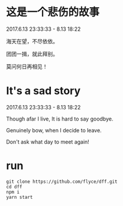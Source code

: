 # 这是一个悲伤的故事
2017.6.13 23:33:33 - 8.13 18:22

海天在望，不尽依依。

团团一揖，就此拜别。

莫问何日再相见！

# It's a sad story
2017.6.13 23:33:33 - 8.13 18:22

Though afar I live, It is hard to say goodbye.

Genuinely bow, when I decide to leave.

Don't ask what day to meet again!

# run
```
git clone https://github.com/flyce/dff.git
cd dff
npm i
yarn start
```
